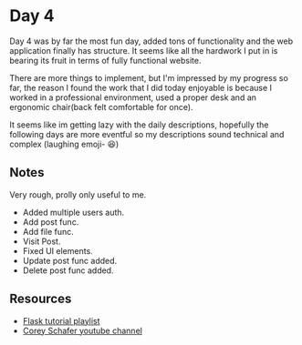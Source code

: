 # Day 4

Day 4 was by far the most fun day, added tons of functionality and the web application finally has structure. It seems like all the hardwork I put in is bearing its fruit in terms of fully functional website.
 
There are more things to implement, but I'm impressed by my progress so far, the reason I found the work that I did today enjoyable is because I worked in a professional environment, used a proper desk and an ergonomic chair(back felt comfortable for once).

It seems like im getting lazy with the daily descriptions, hopefully the following days are more eventful so my descriptions sound technical and complex (laughing emoji- :laughing:)

## Notes

Very rough, prolly only useful to me.

- Added multiple users auth.
- Add post func.
- Add file func.
- Visit Post.
- Fixed UI elements.
- Update post func added.
- Delete post func added.

## Resources

- [Flask tutorial playlist](https://youtube.com/playlist?list=PL-osiE80TeTs4UjLw5MM6OjgkjFeUxCYH)
- [Corey Schafer youtube channel](https://www.youtube.com/channel/UCCezIgC97PvUuR4_gbFUs5g)
